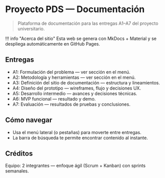 # Proyecto PDS — Documentación

> Plataforma de documentación para las entregas A1–A7 del proyecto universitario.

!!! info "Acerca del sitio"
	Esta web se genera con MkDocs + Material y se despliega automáticamente en GitHub Pages.

## Entregas

- A1: Formulación del problema — ver sección en el menú.
- A2: Metodología y herramientas — ver sección en el menú.
- A3: Definición del sitio de documentación — estructura y lineamientos.
- A4: Diseño del prototipo — wireframes, flujo y decisiones UX.
- A5: Desarrollo intermedio — avances y decisiones técnicas.
- A6: MVP funcional — resultado y demo.
- A7: Evaluación — resultados de pruebas y conclusiones.

## Cómo navegar

- Usa el menú lateral (o pestañas) para moverte entre entregas.
- La barra de búsqueda te permite encontrar contenido al instante.

## Créditos

Equipo: 2 integrantes — enfoque ágil (Scrum + Kanban) con sprints semanales.
